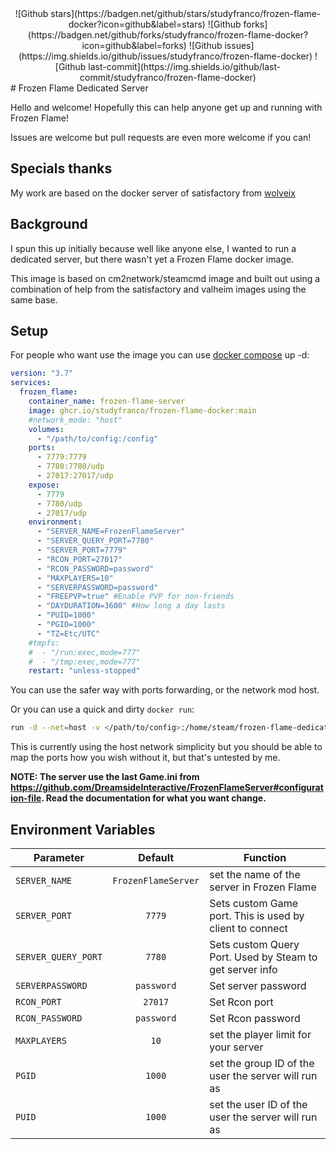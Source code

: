 <div align="center">
![Github stars](https://badgen.net/github/stars/studyfranco/frozen-flame-docker?icon=github&label=stars)
![Github forks](https://badgen.net/github/forks/studyfranco/frozen-flame-docker?icon=github&label=forks)
![Github issues](https://img.shields.io/github/issues/studyfranco/frozen-flame-docker)
![Github last-commit](https://img.shields.io/github/last-commit/studyfranco/frozen-flame-docker)
</div>
# Frozen Flame Dedicated Server

Hello and welcome! Hopefully this can help anyone get up and running with Frozen Flame!

Issues are welcome but pull requests are even more welcome if you can!

## Specials thanks

My work are based on the docker server of satisfactory from [wolveix](https://github.com/wolveix/satisfactory-server)

## Background

I spun this up initially because well like anyone else, I wanted to run a dedicated server, but there wasn't yet a Frozen Flame docker image.

This image is based on cm2network/steamcmd image and built out using a combination of help from the satisfactory and valheim images using the same base.

## Setup

For people who want use the image you can use [docker compose](https://docs.docker.com/compose/) up -d:
```yaml
version: "3.7"
services:
  frozen_flame:
    container_name: frozen-flame-server
    image: ghcr.io/studyfranco/frozen-flame-docker:main
    #network_mode: "host"
    volumes:
      - "/path/to/config:/config"
    ports:
      - 7779:7779
      - 7780:7780/udp
      - 27017:27017/udp
    expose:
      - 7779
      - 7780/udp
      - 27017/udp
    environment:
      - "SERVER_NAME=FrozenFlameServer"
      - "SERVER_QUERY_PORT=7780"
      - "SERVER_PORT=7779"
      - "RCON_PORT=27017"
      - "RCON_PASSWORD=password"
      - "MAXPLAYERS=10"
      - "SERVERPASSWORD=password"
      - "FREEPVP=true" #Enable PVP for non-friends
      - "DAYDURATION=3600" #How long a day lasts
      - "PUID=1000"
      - "PGID=1000"
      - "TZ=Etc/UTC"
    #tmpfs:
    #  - "/run:exec,mode=777"
    #  - "/tmp:exec,mode=777"
    restart: "unless-stopped"
```
You can use the safer way with ports forwarding, or the network mod host.

Or you can use a quick and dirty `docker run`:
```bash
run -d --net=host -v </path/to/config>:/home/steam/frozen-flame-dedicated/FrozenFlame/Saved --name=frozen-flame-dedicated ghcr.io/ragingdave/frozen-flame-docker:main 
```
This is currently using the host network simplicity but you should be able to map the ports how you wish without it, but that's untested by me.

**NOTE: The server use the last Game.ini from https://github.com/DreamsideInteractive/FrozenFlameServer#configuration-file. Read the documentation for what you want change.**

## Environment Variables

| Parameter               |  Default  | Function                                            |
| ----------------------- | :-------: | --------------------------------------------------- |
| `SERVER_NAME` | `FrozenFlameServer` | set the name of the server in Frozen Flame          |
| `SERVER_PORT`           |   `7779`  | Sets custom Game port. This is used by client to connect |
| `SERVER_QUERY_PORT`     |   `7780`  | Sets custom Query Port. Used by Steam to get server info |
| `SERVERPASSWORD`        | `password`| Set server password                                 |
| `RCON_PORT`             |   `27017` | Set Rcon port                                       |
| `RCON_PASSWORD`         | `password`| Set Rcon password                                   |
| `MAXPLAYERS`            |    `10`   | set the player limit for your server                |
| `PGID`                  |   `1000`  | set the group ID of the user the server will run as |
| `PUID`                  |   `1000`  | set the user ID of the user the server will run as  |
